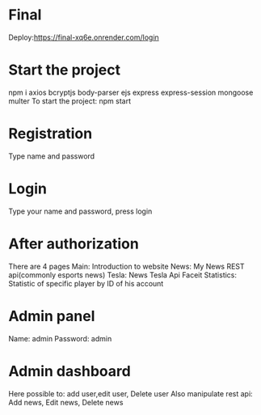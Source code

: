 # Final
Deploy:https://final-xq6e.onrender.com/login
# Start the project
npm i axios bcryptjs body-parser ejs express express-session mongoose multer
To start the project: npm start

# Registration 
Type name and password

# Login 
Type your name and password, press login

# After authorization 
There are 4 pages
Main: Introduction to website
News: My News REST api(commonly esports news)
Tesla: News Tesla Api
Faceit Statistics: Statistic of specific player by ID of his account

# Admin panel
Name: admin
Password: admin

# Admin dashboard
Here possible to: add user,edit user, Delete user
Also manipulate rest api: Add news, Edit news, Delete news
